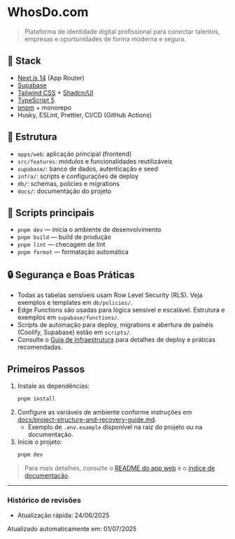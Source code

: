 # WhosDo.com

> Plataforma de identidade digital profissional para conectar talentos, empresas e oportunidades de forma moderna e segura.

## 🧱 Stack
- [Next.js 14](https://nextjs.org/) (App Router)
- [Supabase](https://supabase.com/)
- [Tailwind CSS](https://tailwindcss.com/) + [Shadcn/UI](https://ui.shadcn.com/)
- [TypeScript 5](https://www.typescriptlang.org/)
- [pnpm](https://pnpm.io/) + monorepo
- Husky, ESLint, Prettier, CI/CD (GitHub Actions)

## 📂 Estrutura
- `apps/web`: aplicação principal (frontend)
- `src/features`: módulos e funcionalidades reutilizáveis
- `supabase/`: banco de dados, autenticação e seed
- `infra/`: scripts e configurações de deploy
- `db/`: schemas, policies e migrations
- `docs/`: documentação do projeto

## 🚀 Scripts principais
- `pnpm dev` — inicia o ambiente de desenvolvimento
- `pnpm build` — build de produção
- `pnpm lint` — checagem de lint
- `pnpm format` — formatação automática

## 🔒 Segurança e Boas Práticas
- Todas as tabelas sensíveis usam Row Level Security (RLS). Veja exemplos e templates em `db/policies/`.
- Edge Functions são usadas para lógica sensível e escalável. Estrutura e exemplos em `supabase/functions/`.
- Scripts de automação para deploy, migrations e abertura de painéis (Coolify, Supabase) estão em `scripts/`.
- Consulte o [Guia de Infraestrutura](./docs/infraestrutura/infrastructure-and-operations-guide.md) para detalhes de deploy e práticas recomendadas.

## Primeiros Passos

1. Instale as dependências:
   ```bash
   pnpm install
   ```
2. Configure as variáveis de ambiente conforme instruções em [docs/project-structure-and-recovery-guide.md](./docs/project-structure-and-recovery-guide.md).
   - Exemplo de `.env.example` disponível na raiz do projeto ou na documentação.
3. Inicie o projeto:
   ```bash
   pnpm dev
   ```

> Para mais detalhes, consulte o [README do app web](./apps/web/README.md) e o [índice de documentação](./docs/README.md).

---

### Histórico de revisões

- Atualização rápida: 24/06/2025

Atualizado automaticamente em: 01/07/2025
